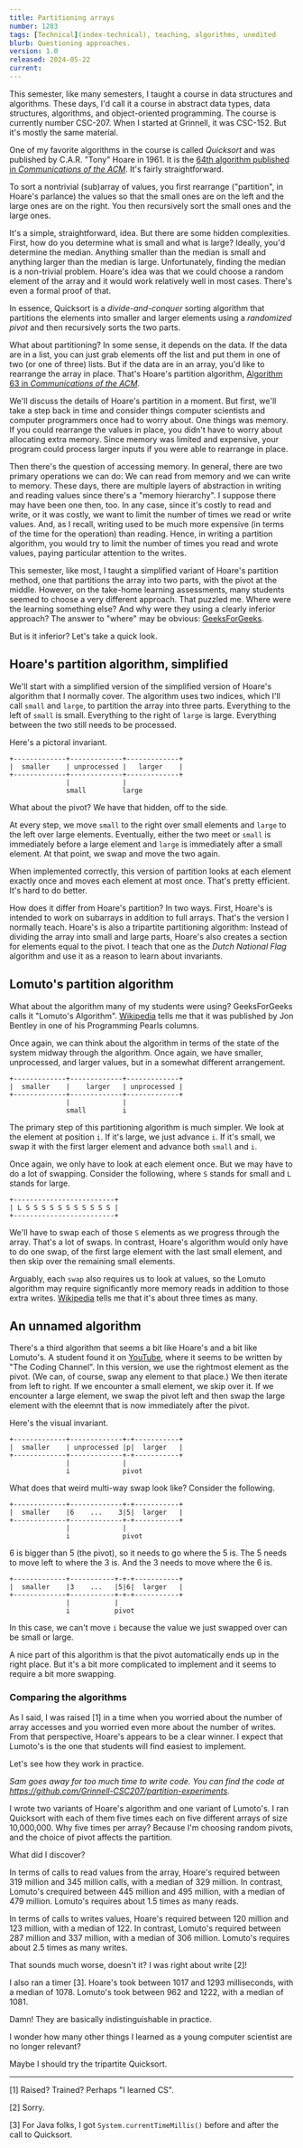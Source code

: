 ```yaml
---
title: Partitioning arrays
number: 1283
tags: [Technical](index-technical), teaching, algorithms, unedited
blurb: Questioning approaches.
version: 1.0
released: 2024-05-22
current: 
---
```

This semester, like many semesters, I taught a course in data structures and algorithms. These days, I'd call it a course in abstract data types, data structures, algorithms, and object-oriented programming. The course is currently number CSC-207. When I started at Grinnell, it was CSC-152. But it's mostly the same material.

One of my favorite algorithms in the course is called _Quicksort_ and was published by C.A.R. "Tony" Hoare in 1961. It is the [64th algorithm published in _Communications of the ACM_](https://dl.acm.org/doi/pdf/10.1145/366622.366642). It's fairly straightforward.

To sort a nontrivial (sub)array of values, you first rearrange ("partition", in Hoare's parlance) the values so that the small ones are on the left and the large ones are on the right. You then recursively sort the small ones and the large ones.

It's a simple, straightforward, idea. But there are some hidden complexities. First, how do you determine what is small and what is large? Ideally, you'd determine the median. Anything smaller than the median is small and anything larger than the median is large. Unfortunately, finding the median is a non-trivial problem. Hoare's idea was that we could choose a random element of the array and it would work relatively well in most cases. There's even a formal proof of that.

In essence, Quicksort is a _divide-and-conquer_ sorting algorithm that partitions the elements into smaller and larger elements using a _randomized pivot_ and then recursively sorts the two parts. 

What about partitioning? In some sense, it depends on the data. If the data are in a list, you can just grab elements off the list and put them in one of two (or one of three) lists. But if the data are in an array, you'd like to rearrange the array in place. That's Hoare's partition algorithm, [Algorithm 63 in _Communications of the ACM_](https://dl.acm.org/doi/pdf/10.1145/366622.366642).

We'll discuss the details of Hoare's partition in a moment. But first, we'll take a step back in time and consider things computer scientists and computer programmers once had to worry about. One things was memory. If you could rearrange the values in place, you didn't have to worry about allocating extra memory. Since memory was limited and expensive, your program could process larger inputs if you were able to rearrange in place.

Then there's the question of accessing memory. In general, there are two primary operations we can do: We can read from memory and we can write to memory. These days, there are multiple layers of abstraction in writing and reading values since there's a "memory hierarchy". I suppose there may have been one then, too. In any case, since it's costly to read and write, or it was costly, we want to limit the number of times we read or write values. And, as I recall, writing used to be much more expensive (in terms of the time for the operation) than reading. Hence, in writing a partition algorithm, you would try to limit the number of times you read and wrote values, paying particular attention to the writes.

This semester, like most, I taught a simplified variant of Hoare's partition method, one that partitions the array into two parts, with the pivot at the middle. However, on the take-home learning assessments, many students seemed to choose a very different approach. That puzzled me. Where were the learning something else? And why were they using a clearly inferior approach? The answer to "where" may be obvious: [GeeksForGeeks](https://www.geeksforgeeks.org/implement-various-types-of-partitions-in-quick-sort-in-java/).

But is it inferior? Let's take a quick look.

## Hoare's partition algorithm, simplified

We'll start with a simplified version of the simplified version of Hoare's algorithm that I normally cover. The algorithm uses two indices, which I'll call `small` and `large`, to partition the array into three parts. Everything to the left of `small` is small. Everything to the right of `large` is large. Everything between the two still needs to be processed.

Here's a pictoral invariant.

```
+-------------+-------------+-------------+
|  smaller    | unprocessed |   larger    |
+-------------+-------------+-------------+
              |             |
              small         large
```

What about the pivot? We have that hidden, off to the side.

At every step, we move `small` to the right over small elements and `large` to the left over large elements. Eventually, either the two meet or `small` is immediately before a large element and `large` is immediately after a small element. At that point, we swap and move the two again.

When implemented correctly, this version of partition looks at each element exactly once and moves each element at most once. That's pretty efficient. It's hard to do better.

How does it differ from Hoare's partition? In two ways. First, Hoare's is intended to work on subarrays in addition to full arrays. That's the version I normally teach. Hoare's is also a tripartite partitioning algorithm: Instead of dividing the array into small and large parts, Hoare's also creates a section for elements equal to the pivot. I teach that one as the _Dutch National Flag_ algorithm and use it as a reason to learn about invariants.

## Lomuto's partition algorithm

What about the algorithm many of my students were using? GeeksForGeeks calls it "Lomuto's Algorithm". [Wikipedia](https://en.wikipedia.org/wiki/Quicksort) tells me that it was published by Jon Bentley in one of his Programming Pearls columns. 

Once again, we can think about the algorithm in terms of the state of the system midway through the algorithm. Once again, we have smaller, unprocessed, and larger values, but in a somewhat different arrangement.

```
+-------------+-------------+-------------+
|  smaller    |    larger   | unprocessed |
+-------------+-------------+-------------+
              |             |
              small         i
```

The primary step of this partitioning algorithm is much simpler. We look at the element at position `i`. If it's large, we just advance `i`. If it's small, we swap it with the first larger element and advance both `small` and `i`.

Once again, we only have to look at each element once. But we may have to do a lot of swapping. Consider the following, where `S` stands for small and `L` stands for large.

```
+-------------------------+
| L S S S S S S S S S S S |
+-------------------------+
```

We'll have to swap each of those `S` elements as we progress through the array. That's a lot of swaps. In contrast, Hoare's algorithm would only have to do one swap, of the first large element with the last small element, and then skip over the remaining small elements.

Arguably, each `swap` also requires us to look at values, so the Lomuto algorithm may require significantly more memory reads in addition to those extra writes. [Wikipedia](https://en.wikipedia.org/wiki/Quicksort) tells me that it's about three times as many.

## An unnamed algorithm

There's a third algorithm that seems a bit like Hoare's and a bit like Lomuto's. A student found it on [YouTube](https://www.youtube.com/watch?v=tIYMCYooo3c), where it seems to be written by "The Coding Channel". In this version, we use the rightmost element as the pivot. (We can, of course, swap any element to that place.) We then iterate from left to right. If we encounter a small element, we skip over it. If we encounter a large element, we swap the pivot left and then swap the large element with the eleemnt that is now immediately after the pivot.

Here's the visual invariant.

```
+-------------+-------------+-+-----------+
|  smaller    | unprocessed |p|  larger   |
+-------------+-------------+-+-----------+
              |             |
              i             pivot
```

What does that weird multi-way swap look like? Consider the following.

```
+-------------+-------------+-+-----------+
|  smaller    |6    ...    3|5|  larger   |
+-------------+-------------+-+-----------+
              |             |
              i             pivot
```

6 is bigger than 5 (the pivot), so it needs to go where the 5 is. The 5 needs to move left to where the 3 is. And the 3 needs to move where the 6 is.

```
+-------------+-----------+-+-+-----------+
|  smaller    |3    ...   |5|6|  larger   |
+-------------+-----------+-+-+-----------+
              |           |
              i           pivot
```

In this case, we can't move `i` because the value we just swapped over can be small or large.

A nice part of this algorithm is that the pivot automatically ends up in the right place. But it's a bit more complicated to implement and it seems to require a bit more swapping.

### Comparing the algorithms

As I said, I was raised [1] in a time when you worried about the number of array accesses and you worried even more about the number of writes. From that perspective, Hoare's appears to be a clear winner. I expect that Lumoto's is the one that students will find easiest to implement.

Let's see how they work in practice.

_Sam goes away for too much time to write code. You can find the code at <https://github.com/Grinnell-CSC207/partition-experiments>._

I wrote two variants of Hoare's algorithm and one variant of Lumoto's. I ran Quicksort with each of them five times each on five different arrays of size 10,000,000. Why five times per array? Because I'm choosing random pivots, and the choice of pivot affects the partition.

What did I discover?

In terms of calls to read values from the array, Hoare's required between 319 million and 345 million calls, with a median of 329 million. In contrast, Lomuto's crequired between 445 million and 495 million, with a median of 479 million. Lomuto's requires about 1.5 times as many reads.

In terms of calls to writes values, Hoare's required between 120 million and 123 million, with a median of 122. In contrast, Lomuto's required between 287 million and 337 million, with a median of 306 million. Lomuto's requires about 2.5 times as many writes.

That sounds much worse, doesn't it? I was right about write [2]!

I also ran a timer [3]. Hoare's took between 1017 and 1293 milliseconds, with a median of 1078. Lomuto's took between 962 and 1222, with a median of 1081. 

Damn! They are basically indistinguishable in practice. 

I wonder how many other things I learned as a young computer scientist are no longer relevant?

Maybe I should try the tripartite Quicksort.

---

[1] Raised? Trained? Perhaps "I learned CS".

[2] Sorry.

[3] For Java folks, I got `System.currentTimeMillis()` before and after the call to Quicksort.

